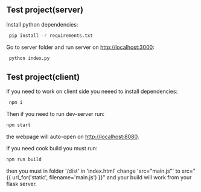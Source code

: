 ## Test project(server)
Install python dependencies:
 ```bash
  pip install -r requirements.txt
 ```
 
Go to server folder and run server on [http://localhost:3000](http://localhost:3000):
 ```bash
  python index.py
 ```

 ## Test project(client)
 If you need to work on client side you neeed to install dependencies:
 ```bash
  npm i
 ```

 Then if you need to run dev-server run:
  ```bash
  npm start
 ```
 the webpage will auto-open on [http://localhost:8080](http://localhost:8080).

 If you need cook build you must run:
  ```bash
  npm run build
 ```

 then you must in folder '/dist' in 'index.html' change 'src="main.js"' to src="{{ url_for('static', filename='main.js') }}" and your build
 will work from your flask server.
